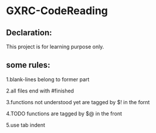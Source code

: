 # GXRC-CodeReading

## Declaration:

This project is for learning purpose only.

## some rules:

1.blank-lines belong to former part

2.all files end with #finished

3.functions not understood yet are tagged by $! in the fornt

4.TODO functions are tagged by $@ in the front

5.use tab indent 
  
